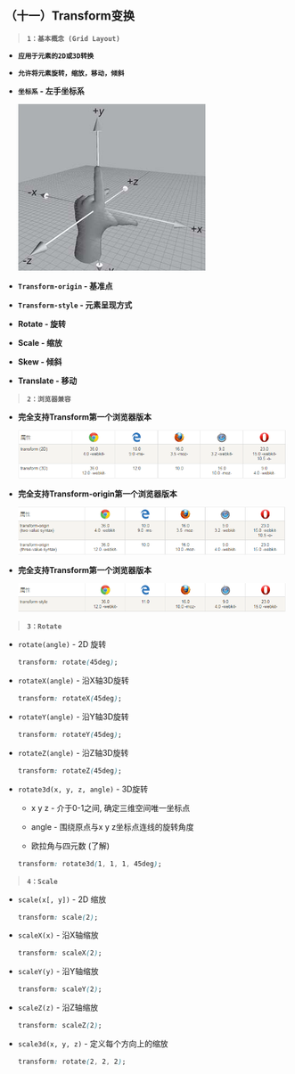##  （十一）Transform变换

> **`1：基本概念 (Grid Layout)`**

- **`应用于元素的2D或3D转换`**

- **`允许将元素旋转，缩放，移动，倾斜`**

- **`坐标系` - 左手坐标系**

    ![image](./left.png)

- **`Transform-origin` - 基准点**

- **`Transform-style` - 元素呈现方式**

- **Rotate - 旋转**

- **Scale - 缩放**

- **Skew - 倾斜**

- **Translate - 移动**

> **`2：浏览器兼容`**
- **完全支持Transform第一个浏览器版本**

	![image](./bowser1.png)

- **完全支持Transform-origin第一个浏览器版本**

	![image](./bowser2.png)

- **完全支持Transform第一个浏览器版本**

	![image](./bowser3.png)

> **`3：Rotate`**
- `rotate(angle)` - 2D 旋转

    ```css
    transform: rotate(45deg);
    ```

- `rotateX(angle)` - 沿X轴3D旋转 

    ```css
    transform: rotateX(45deg);
    ```

- `rotateY(angle)` - 沿Y轴3D旋转 

    ```css
    transform: rotateY(45deg);
    ```
- `rotateZ(angle)` - 沿Z轴3D旋转 

    ```css
    transform: rotateZ(45deg);
    ```

- `rotate3d(x, y, z, angle)` - 3D旋转
    - x y z - 介于0-1之间, 确定三维空间唯一坐标点

    - angle - 围绕原点与x y z坐标点连线的旋转角度

    - 欧拉角与四元数 (了解)

    ```css
    transform: rotate3d(1, 1, 1, 45deg);
    ```

> **`4：Scale`**
- `scale(x[, y])` - 2D 缩放

    ```css
    transform: scale(2);
    ```

- `scaleX(x)` - 沿X轴缩放

    ```css
    transform: scaleX(2);
    ```

- `scaleY(y)` - 沿Y轴缩放

    ```css
    transform: scaleY(2);
    ```

- `scaleZ(z)` - 沿Z轴缩放

    ```css
    transform: scaleZ(2);
    ```


- `scale3d(x, y, z)` - 定义每个方向上的缩放
    ```css
    transform: rotate(2, 2, 2);
    ```

